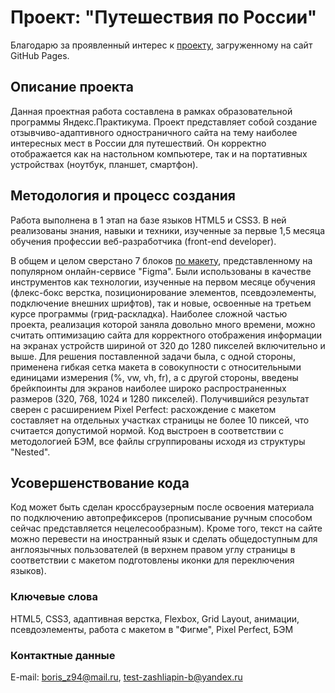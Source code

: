 # Проект: "Путешествия по России"
Благодарю за проявленный интерес к [проекту](https://elrouss.github.io/russian-travel/), загруженному на сайт GitHub Pages.
## Описание проекта
Данная проектная работа составлена в рамках образовательной программы Яндекс.Практикума. Проект представляет собой создание отзывчиво-адаптивного одностраничного сайта на тему наиболее интересных мест в России для путешествий. Он корректно отображается как на настольном компьютере, так и на портативных устройствах (ноутбук, планшет, смартфон).
## Методология и процесс создания
Работа выполнена в 1 этап на базе языков HTML5 и CSS3. В ней реализованы знания, навыки и техники, изученные за первые 1,5 месяца обучения профессии веб-разработчика (front-end developer).

В общем и целом сверстано 7 блоков [по макету](https://www.figma.com/file/5S2WSbEFL6awjVWJ0NWL8Q/Sprint-3_-Russia-_-desktop-%2B-mobile?node-id=28503%3A0), представленному на популярном онлайн-сервисе "Figma". Были использованы в качестве инструментов как технологии, изученные на первом месяце обучения (флекс-бокс верстка, позиционирование элементов, псевдоэлементы, подключение внешних шрифтов), так и новые, освоенные на третьем курсе программы (грид-раскладка). Наиболее сложной частью проекта, реализация которой заняла довольно много времени, можно считать оптимизацию сайта для корректного отображения информации на экранах устройств шириной от 320 до 1280 пикселей включительно и выше. Для решения поставленной задачи была, с одной стороны, применена гибкая сетка макета в совокупности с относительными единицами измерения (%, vw, vh, fr), а с другой стороны, введены брейкпоинты для экранов наиболее широко распространенных размеров (320, 768, 1024 и 1280 пикселей). Получившийся результат сверен с расширением Pixel Perfect: расхождение с макетом составляет на отдельных участках страницы не более 10 пиксей, что считается допустимой нормой. Код выстроен в соответствии с методологией БЭМ, все файлы сгруппированы исходя из структуры "Nested".
## Усовершенствование кода
Код может быть сделан кроссбраузерным после освоения материала по подключению автопрефиксеров (прописывание ручным способом сейчас представляется нецелесообразным). Кроме того, текст на сайте можно перевести на иностранный язык и сделать общедоступным для англоязычных пользователей (в верхнем правом углу страницы в соответствии с макетом подготовлены иконки для переключения языков).
### Ключевые слова
HTML5, CSS3, адаптивная верстка, Flexbox, Grid Layout, анимации, псевдоэлементы, работа с макетом в "Фигме", Pixel Perfect, БЭМ
### Контактные данные
E-mail: boris_z94@mail.ru, test-zashliapin-b@yandex.ru
